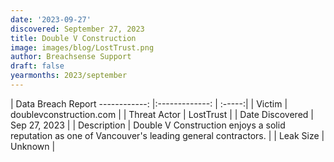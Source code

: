 ```yaml
---
date: '2023-09-27'
discovered: September 27, 2023
title: Double V Construction
image: images/blog/LostTrust.png
author: Breachsense Support
draft: false
yearmonths: 2023/september
---
```



| Data Breach Report
------------:     |:-------------:    | :-----:|
| Victim      | doublevconstruction.com      | 
| Threat Actor      | LostTrust      | 
| Date Discovered      | Sep 27, 2023      | 
| Description      | Double V Construction enjoys a solid reputation as one of Vancouver's leading general contractors.      | 
| Leak Size      | Unknown      | 

